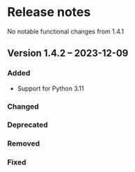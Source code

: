 # Release notes

No notable functional changes from 1.4.1

## Version 1.4.2 – 2023-12-09

### Added

- Support for Python 3.11

### Changed

### Deprecated

### Removed
 
### Fixed
